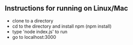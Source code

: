 ## Instructions for running on Linux/Mac
* clone to a directory
* cd to the directory and install npm (npm install)
* type 'node index.js' to run 
* go to localhost:3000

